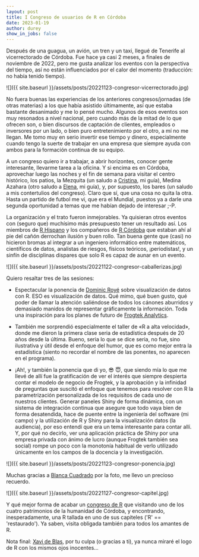 ```yaml
---
layout: post
title: I Congreso de usuarios de R en Córdoba
date: 2023-01-19
author: durey
show_in_jobs: false
---
```


Después de una guagua, un avión, un tren y un taxi, llegué de Tenerife al vicerrectorado de Córdoba. Fue hace ya casi 2 meses, a finales de noviembre de 2022, pero me gusta analizar los eventos con la perspectiva del tiempo, así no están influenciados por el calor del momento (traducción: no había tenido tiempo). 

![]({{ site.baseurl }}/assets/posts/20221123-congresor-vicerrectorado.jpg)

No fuera buenas las experiencias de los anteriores congresos/jornadas (de otras materias) a los que había asistido últimamente, así que estaba bastante desanimado y me lo pensé mucho. Algunos de esos eventos son muy resonados a nivel nacional, pero cuando más de la mitad de lo que ofrecen son, o bien discursos de captación de clientes, empleados o inversores por un lado, o bien puro entretenimiento por el otro, a mí no me llegan. Me tomo muy en serio invertir ese tiempo y dinero, especialmente cuando tengo la suerte de trabajar en una empresa que siempre ayuda con ambos para la formación continua de su equipo. 

A un congreso quiero ir a trabajar, a abrir horizontes, conocer gente interesante, llevarme tarea a la oficina. Y si encima es en Córdoba, aprovechar luego las noches y el fin de semana para visitar el centro histórico, los patios, la Mezquita (un saludo a [Cristina](https://tuguiaencordoba.com/quien-es-tu-guia-en-cordoba/), mi guía), Medina Azahara (otro saludo a [Elena](https://www.cordobaunicatours.com/tour-item/medina-azahara/), mi guía), y, por supuesto, los bares (un saludo a mis contertulios del congreso). Claro que sí, que una cosa no quita la otra. Hasta un partido de futbol me vi, que era el Mundial, puestos ya a darle una segunda oportunidad a temas que me habían dejado de interesar ;-P.

La organización y el trato fueron inmejorables. Ya quisieran otros eventos con (seguro que) muchísimo más presupuesto tener un resultado así. Los miembros de [R Hispano](https://twitter.com/r_hisp) y los compañeros de [R Córdoba](https://twitter.com/cordousers) que estaban ahí al pie del cañón derrochan ilusión y buen rollo. Tan buena gente que (casi) no hicieron bromas al integrar a un ingeniero informático entre matemáticos, científicos de datos, analistas de riesgos, físicos teóricos, ¡periodistas!, y un sinfín de disciplinas dispares que solo R es capaz de aunar en un evento.

![]({{ site.baseurl }}/assets/posts/20221122-congresor-caballerizas.jpg)

Quiero resaltar tres de las sesiones: 

- Espectacular la ponencia de [Dominic Royé](https://twitter.com/dr_xeo) sobre visualización de datos con R. ESO es visualización de datos. Qué mimo, qué buen gusto, qué poder de llamar la atención saliéndose de todos los cánones aburridos y demasiado manidos de representar gráficamente la información. Toda una inspiración para los planes de futuro de [Frogtek Analytics](https://analytics.frogtek.org/). 
 
- También me sorprendió especialmente el taller de «R a alta velocidad», donde me dieron la primera clase seria de estadística después de 20 años desde la última. Bueno, seria lo que se dice seria, no fue, sino ilustrativa y útil desde el enfoque del humor, que es como mejor entra la estadística (siento no recordar el nombre de las ponentes, no aparecen en el programa).

- ¡Ah!, y también la ponencia que di yo, :sunglasses: :innocent:, que siendo mía lo que me llevé de allí fue la gratificación de ver el interés que siempre despierta contar el modelo de negocio de Frogtek, y la aprobación y la infinidad de preguntas que suscitó el enfoque que tenemos para resolver con R la parametrización personalizada de los requisitos de cada uno de nuestros clientes. Generar paneles Shiny de forma dinámica, con un sistema de integración continua que asegure que todo vaya bien de forma desatendida, hace de puente entre la ingeniería del software (mi campo) y la utilización de R y Shiny para la visualización datos (la audiencia), por eso entendí que era un tema interesante para contar allí. Y, por qué no decirlo, ver una aplicación práctica de Shiny por una empresa privada con ánimo de lucro (aunque Frogtek también sea social) rompe un poco con la monotonía habitual de verlo utilizado únicamente en los campos de la docencia y la investigación.

![]({{ site.baseurl }}/assets/posts/20221123-congresor-ponencia.jpg)

Muchas gracias a [Blanca Cuadrado](https://twitter.com/blancacuadrado) por la foto, me llevo un precioso recuerdo.

![]({{ site.baseurl }}/assets/posts/20221127-congresor-capitel.jpg)

Y qué mejor forma de acabar un [congreso de R](http://r-es.org/12jr/) que visitando uno de los cuatro patrimonios de la humanidad de Córdoba, y encontrando, inesperadamente, una R tallada en uno de sus capiteles ('R' == 'restaurado'). Ya saben, visita obligada también para todos los amantes de R.

Nota final: [Xavi de Blas](https://twitter.com/xavi_blas), por tu culpa (o gracias a ti), ya nunca miraré el logo de R con los mismos ojos inocentes…
